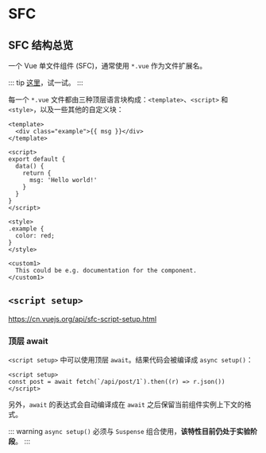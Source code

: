 # SFC

## SFC 结构总览

一个 Vue 单文件组件 (SFC)，通常使用 `*.vue` 作为文件扩展名。

::: tip
[这里](https://play.vuejs.org)，试一试。
:::

每一个 `*.vue` 文件都由三种顶层语言块构成：`<template>`、`<script>` 和 `<style>`，以及一些其他的自定义块：

```vue
<template>
  <div class="example">{{ msg }}</div>
</template>

<script>
export default {
  data() {
    return {
      msg: 'Hello world!'
    }
  }
}
</script>

<style>
.example {
  color: red;
}
</style>

<custom1>
  This could be e.g. documentation for the component.
</custom1>
```

## `<script setup>`

<https://cn.vuejs.org/api/sfc-script-setup.html>

### 顶层 await

`<script setup>` 中可以使用顶层 `await`。结果代码会被编译成 `async setup()`：

```vue
<script setup>
const post = await fetch(`/api/post/1`).then((r) => r.json())
</script>
```

另外，`await` 的表达式会自动编译成在 `await` 之后保留当前组件实例上下文的格式。

::: warning
`async setup()` 必须与 `Suspense` 组合使用，**该特性目前仍处于实验阶段**。
:::

